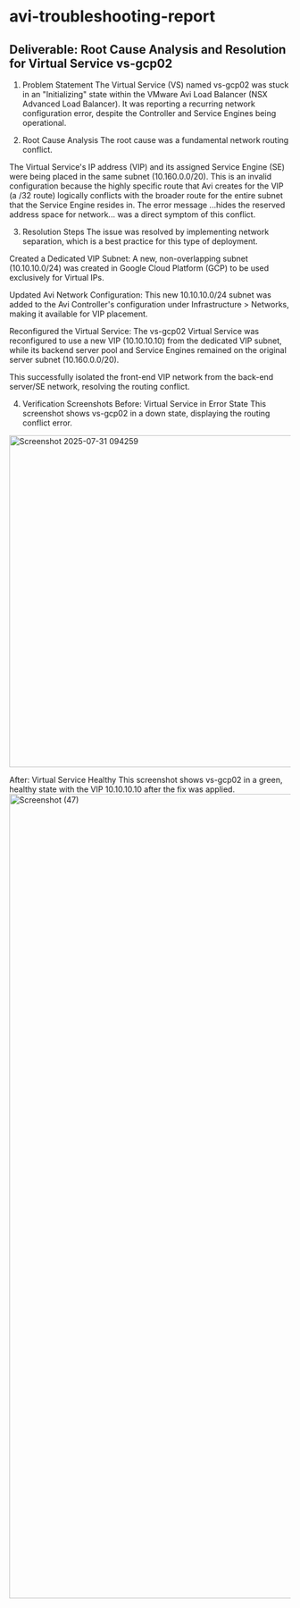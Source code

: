 # avi-troubleshooting-report
## Deliverable: Root Cause Analysis and Resolution for Virtual Service vs-gcp02
1. Problem Statement
The Virtual Service (VS) named vs-gcp02 was stuck in an "Initializing" state within the VMware Avi Load Balancer (NSX Advanced Load Balancer). It was reporting a recurring network configuration error, despite the Controller and Service Engines being operational.

2. Root Cause Analysis
The root cause was a fundamental network routing conflict.

The Virtual Service's IP address (VIP) and its assigned Service Engine (SE) were being placed in the same subnet (10.160.0.0/20). This is an invalid configuration because the highly specific route that Avi creates for the VIP (a /32 route) logically conflicts with the broader route for the entire subnet that the Service Engine resides in. The error message ...hides the reserved address space for network... was a direct symptom of this conflict.

3. Resolution Steps
The issue was resolved by implementing network separation, which is a best practice for this type of deployment.

Created a Dedicated VIP Subnet: A new, non-overlapping subnet (10.10.10.0/24) was created in Google Cloud Platform (GCP) to be used exclusively for Virtual IPs.

Updated Avi Network Configuration: This new 10.10.10.0/24 subnet was added to the Avi Controller's configuration under Infrastructure > Networks, making it available for VIP placement.

Reconfigured the Virtual Service: The vs-gcp02 Virtual Service was reconfigured to use a new VIP (10.10.10.10) from the dedicated VIP subnet, while its backend server pool and Service Engines remained on the original server subnet (10.160.0.0/20).

This successfully isolated the front-end VIP network from the back-end server/SE network, resolving the routing conflict.

4. Verification Screenshots
Before: Virtual Service in Error State
This screenshot shows vs-gcp02 in a down state, displaying the routing conflict error.
<img width="1747" height="594" alt="Screenshot 2025-07-31 094259" src="https://github.com/user-attachments/assets/9eea3415-3879-46ec-befb-e4701b22ddc7" />


After: Virtual Service Healthy
This screenshot shows vs-gcp02 in a green, healthy state with the VIP 10.10.10.10 after the fix was applied.
<img width="2560" height="1440" alt="Screenshot (47)" src="https://github.com/user-attachments/assets/7a2281ed-9ee7-4b84-97e5-f629c50edccd" />

